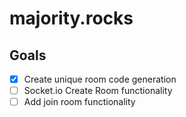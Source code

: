 # majority.rocks

## Goals
- [x] Create unique room code generation
- [ ] Socket.io Create Room functionality
- [ ] Add join room functionality